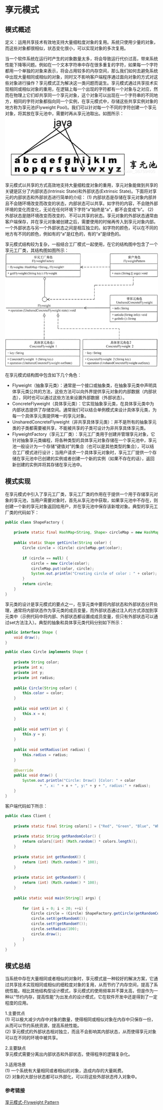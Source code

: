 # 享元模式

## 模式概述

定义：运用共享技术有效地支持大量细粒度对象的复用。系统只使用少量的对象，而这些对象都很相似，状态变化很小，可以实现对象的多次复用。

当一个软件系统在运行时产生的对象数量太多，将会导致运行代价过高，带来系统性能下降等问题。例如在一个文本字符串中存在很多重复的字符，如果每一个字符都用一个单独的对象来表示，将会占用较多的内存空间，那么我们如何去避免系统中出现大量相同或相似的对象，同时又不影响客户端程序通过面向对象的方式对这些对象进行操作？享元模式正为解决这一类问题而诞生。享元模式通过共享技术实现相同或相似对象的重用，在逻辑上每一个出现的字符都有一个对象与之对应，然而在物理上它们却共享同一个享元对象，这个对象可以出现在一个字符串的不同地方，相同的字符对象都指向同一个实例，在享元模式中，存储这些共享实例对象的地方称为享元池(Flyweight Pool)。我们可以针对每一个不同的字符创建一个享元对象，将其放在享元池中，需要时再从享元池取出。如图所示：<br/>
![](src/main/resources/image/享元池图.png)

享元模式以共享的方式高效地支持大量细粒度对象的重用，享元对象能做到共享的关键是区分了内部状态(Intrinsic State)和外部状态(Extrinsic State)。下面将对享元的内部状态和外部状态进行简单的介绍：
(1) 内部状态是存储在享元对象内部并且不会随环境改变而改变的状态，内部状态可以共享。如字符的内容，不会随外部环境的变化而变化，无论在任何环境下字符“a”始终是“a”，都不会变成“b”。
(2) 外部状态是随环境改变而改变的、不可以共享的状态。享元对象的外部状态通常由客户端保存，并在享元对象被创建之后，需要使用的时候再传入到享元对象内部。一个外部状态与另一个外部状态之间是相互独立的。如字符的颜色，可以在不同的地方有不同的颜色，例如有的“a”是红色的，有的“a”是绿色的。

享元模式结构较为复杂，一般结合工厂模式一起使用，在它的结构图中包含了一个享元工厂类，其结构图如图所示：<br/>
![](src/main/resources/image/享元模式结构图.gif)

在享元模式结构图中包含如下几个角色：
* Flyweight（抽象享元类）：通常是一个接口或抽象类，在抽象享元类中声明具体享元类公共的方法，这些方法可以向外界提供享元对象的内部数据（内部状态），同时也可以通过这些方法来设置外部数据（外部状态）。
* ConcreteFlyweight（具体享元类）：它实现抽象享元类，在具体享元类中为内部状态提供了存储空间。通常我们可以结合单例模式来设计具体享元类，为每一个具体享元类提供唯一的享元对象。
* UnsharedConcreteFlyweight（非共享具体享元类）：并不是所有的抽象享元类的子类都需要被共享，不能被共享的子类可设计为非共享具体享元类。
* FlyweightFactory（享元工厂类）：享元工厂类用于创建并管理享元对象，它针对抽象享元类编程，将各种类型的具体享元对象存储在一个享元池中，享元池一般设计为一个存储“键值对”的集合（也可以是其他类型的集合），可以结合工厂模式进行设计；当用户请求一个具体享元对象时，享元工厂提供一个存储在享元池中已创建的实例或者创建一个新的实例（如果不存在的话），返回新创建的实例并将其存储在享元池中。

## 模式实现

在享元模式中引入了享元工厂类，享元工厂类的作用在于提供一个用于存储享元对象的享元池，当用户需要对象时，首先从享元池中获取，如果享元池中不存在，则创建一个新的享元对象返回给用户，并在享元池中保存该新增对象。典型的享元工厂类的代码如下：
```java
public class ShapeFactory {

    private static final HashMap<String, Shape> circleMap = new HashMap<>();

    public static Shape getCircle(String color) {
        Circle circle = (Circle) circleMap.get(color);

        if (circle == null) {
            circle = new Circle(color);
            circleMap.put(color, circle);
            System.out.println("Creating circle of color : " + color);
        }
        return circle;
    }
}
```

享元类的设计是享元模式的要点之一，在享元类中要将内部状态和外部状态分开处理，通常将内部状态作为享元类的成员变量，而外部状态通过注入的方式添加到享元类中（示例代码中将内部、外部状态都设置成成员变量，但只有外部状态可以通过set方法注入）。典型的抽象和具体享元类代码分别如下所示：
```java
public interface Shape {
    void draw();
}
```

```java
public class Circle implements Shape {

    private String color;
    private int x;
    private int y;
    private int radius;

    public Circle(String color) {
        this.color = color;
    }

    public void setX(int x) {
        this.x = x;
    }

    public void setY(int y) {
        this.y = y;
    }

    public void setRadius(int radius) {
        this.radius = radius;
    }

    @Override
    public void draw() {
        System.out.println("Circle: Draw() [Color: " + color
                + ", x: " + x + ", y:" + y + ", radius:" + radius);
    }
}
```

客户端代码如下所示：
```java
public class Client {

    private static final String colors[] = {"Red", "Green", "Blue", "White", "Black"};

    private static String getRandomColor() {
        return colors[(int) (Math.random() * colors.length)];
    }

    private static int getRandomX() {
        return (int) (Math.random() * 100);
    }

    private static int getRandomY() {
        return (int) (Math.random() * 100);
    }

    public static void main(String[] args) {

        for (int i = 0; i < 20; ++i) {
            Circle circle = (Circle) ShapeFactory.getCircle(getRandomColor());
            circle.setX(getRandomX());
            circle.setY(getRandomY());
            circle.setRadius(100);
            circle.draw();
        }
    }
}
```

## 模式总结

当系统中存在大量相同或者相似的对象时，享元模式是一种较好的解决方案，它通过共享技术实现相同或相似的细粒度对象的复用，从而节约了内存空间，提高了系统性能。相比其他结构型设计模式，享元模式的使用频率并不算太高，但是作为一种以“节约内存，提高性能”为出发点的设计模式，它在软件开发中还是得到了一定程度的应用。

1.主要优点<br/>
(1) 可以极大减少内存中对象的数量，使得相同或相似对象在内存中只保存一份，从而可以节约系统资源，提高系统性能。<br/>
(2) 享元模式的外部状态相对独立，而且不会影响其内部状态，从而使得享元对象可以在不同的环境中被共享。

2.主要缺点<br/>
享元模式需要分离出内部状态和外部状态，使得程序的逻辑复杂化。

3.适用场景<br/>
(1) 一个系统有大量相同或者相似的对象，造成内存的大量耗费。<br/>
(2) 对象的大部分状态都可以外部化，可以将这些外部状态传入对象中。

### 参考链接
[享元模式-Flyweight Pattern](https://gof.quanke.name/%E4%BA%AB%E5%85%83%E6%A8%A1%E5%BC%8F-Flyweight%20Pattern.html)
